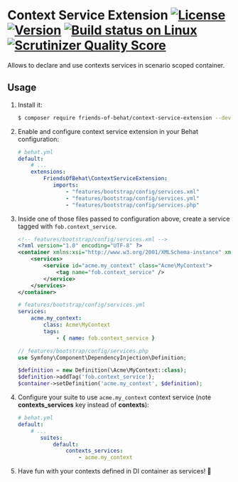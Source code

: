 # Context Service Extension [![License](https://img.shields.io/packagist/l/friends-of-behat/context-service-extension.svg)](https://packagist.org/packages/friends-of-behat/context-service-extension) [![Version](https://img.shields.io/packagist/v/friends-of-behat/context-service-extension.svg)](https://packagist.org/packages/friends-of-behat/context-service-extension) [![Build status on Linux](https://img.shields.io/travis/FriendsOfBehat/ContextServiceExtension/master.svg)](http://travis-ci.org/FriendsOfBehat/ContextServiceExtension) [![Scrutinizer Quality Score](https://img.shields.io/scrutinizer/g/FriendsOfBehat/ContextServiceExtension.svg)](https://scrutinizer-ci.com/g/FriendsOfBehat/ContextServiceExtension/)

Allows to declare and use contexts services in scenario scoped container.

## Usage

1. Install it:
    
    ```bash
    $ composer require friends-of-behat/context-service-extension --dev
    ```

2. Enable and configure context service extension in your Behat configuration:
    
    ```yaml
    # behat.yml
    default:
        # ...
        extensions:
            FriendsOfBehat\ContextServiceExtension:
               imports:
                   - "features/bootstrap/config/services.xml"
                   - "features/bootstrap/config/services.yml"
                   - "features/bootstrap/config/services.php"   
    ```
    
3. Inside one of those files passed to configuration above, create a service tagged with `fob.context_service`.

    ```xml
    <!-- features/bootstrap/config/services.xml -->
    <?xml version="1.0" encoding="UTF-8" ?>
    <container xmlns:xsi="http://www.w3.org/2001/XMLSchema-instance" xmlns="http://symfony.com/schema/dic/services">
        <services>
            <service id="acme.my_context" class="Acme\MyContext">
                <tag name="fob.context_service" />
            </service>
        </services>
    </container>
    ```
    
    ```yaml
    # features/bootstrap/config/services.yml
    services:
        acme.my_context:
            class: Acme\MyContext
            tags:
                - { name: fob.context_service }
    ```
    
    ```php
    // features/bootstrap/config/services.php
    use Symfony\Component\DependencyInjection\Definition;
    
    $definition = new Definition(\Acme\MyContext::class);
    $definition->addTag('fob.context_service');
    $container->setDefinition('acme.my_context', $definition);
    ```

4. Configure your suite to use `acme.my_context` context service (note **contexts_services** key instead of **contexts**):

    ```yaml
    # behat.yml
    default:
        # ...
           suites:
               default:
                   contexts_services:
                       - acme.my_context
    ```

5. Have fun with your contexts defined in DI container as services! :tada:
